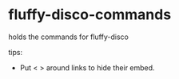 # fluffy-disco-commands
holds the commands for fluffy-disco

tips:
- Put < > around links to hide their embed.
